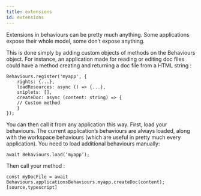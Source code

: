```yaml
---
title: extensions
id: extensions
---
```

Extensions in behaviours can be pretty much anything.
Some applications expose their whole model, some don’t expose anything.

This is done simply by adding custom objects of methods on the Behaviours object.
For instance, an application made for reading or editing doc files could have a method
creating and returning a doc file from a HTML string :

    Behaviours.register('myapp', {
        rights: {...},
        loadResources: async () => {...},
        sniplets: [],
        createDoc: async (content: string) => {
        // Custom method
        }
    });

You can then call it from any application this way.
First, load your behaviours. The current application’s behaviours are always loaded,
along with the workspace behaviours (which are useful in pretty much every application).
You need to load additional behaviours manually:

    await Behaviours.load(‘myapp’);

Then call your method :

    const myDocFile = await Behaviours.applicationsBehaviours.myapp.createDoc(content);
    [source,typescript]
